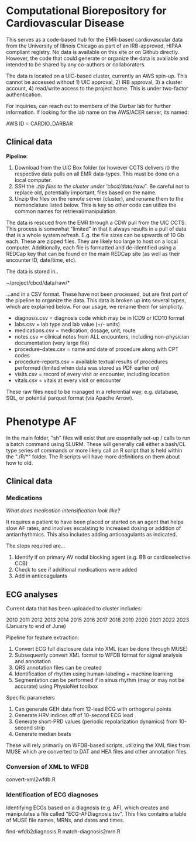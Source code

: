 # Computational Biorepository for Cardiovascular Disease

This serves as a code-based hub for the EMR-based cardiovascular data from the University of Illinois Chicago as part of an IRB-approved, HIPAA compliant registry. No data is available on this site or on Github directly. However, the code that could generate or organize the data is available and intended to be shared by any co-authors or collaborators.

The data is located on a UIC-based cluster, currently an AWS spin-up. This cannot be accessed without 1) UIC approval, 2) IRB approval, 3) a cluster account, 4) read/write access to the project home. This is under two-factor authentication. 

For inquiries, can reach out to members of the Darbar lab for further information. If looking for the lab name on the AWS/ACER server, its named:

AWS ID = CARDIO_DARBAR

## Clinical data

**Pipeline**:

1. Download from the UIC Box folder (or however CCTS delivers it) the respective data pulls on all EMR data-types. This must be done on a local computer.
1. SSH the *.zip files to the cluster under 'cbcd/data/raw/*'. Be careful not to replace old, potentially important, files based on the name. 
1. Unzip the files on the remote server (cluster), and rename them to the nomenclature listed below. This is key so other code can utilize the common names for retrieval/manipulation.

The data is rescued from the EMR through a CDW pull from the UIC CCTS. This process is somewhat "limited" in that it always results in a pull of data that is a whole system refresh. E.g. the file sizes can be upwards of 10 Gb each. These are zipped files. They are likely too large to host on a local computer. Additionally, each file is formatted and de-identified using a REDCap key that can be found on the main REDCap site (as well as their encounter ID, date/time, etc). 

The data is stored in..

~/project/cbcd/data/raw/*

...and in a CSV format. These have not been processed, but are first part of the pipeline to organize the data. This data is broken up into several types, which are explained below. For our usage, we rename them for simplicity. 

- diagnosis.csv = diagnosis code which may be in ICD9 or ICD10 format
- labs.csv = lab type and lab value (+/- units)
- medications.csv = medication, dosage, unit, route
- notes.csv = clinical notes from ALL encounters, including non-physician documentation (very large file)
- procedure-dates.csv = name and date of procedure along with CPT codes
- procedure-reports.csv = available textual results of procedures performed (limited when data was stored as PDF earlier on)
- visits.csv = record of every visit or encounter, including location
- vitals.csv = vitals at every visit or encounter

These raw files need to be managed in a referential way, e.g. database, SQL, or potential parquet format (via Apache Arrow). 


# Phenotype AF

In the main folder, "sh" files will exist that are essentially set-up / calls to run a batch command using SLURM.
These will generally call either a bash/CL type series of commands or more likely call an R script that is held within the "./R/*" folder. 
The R scripts will have more definitions on them about how to old. 

## Clinical data

### Medications

*What does medication intensification look like?*

It requires a patient to have been placed or started on an agent that helps slow AF rates, and involves escalating to increased dosing or addition of antiarrhythmics.
This also includes adding anticoagulants as indicated.

The steps required are...

1. Identify if on primary AV nodal blocking agent (e.g. BB or cardioselective CCB)
1. Check to see if additional medications were added
1. Add in anticoagulants

## ECG analyses

Current data that has been uploaded to cluster includes:

2010
2011
2012
2013
2014
2015
2016
2017
2018
2019
2020
2021
2022
2023 (January to end of June)


Pipeline for feature extraction:

1.  Convert ECG full disclosure data into XML (can be done through MUSE)
1.  Subsequently convert XML format to WFDB format for signal analysis and annotation
1.  QRS annotation files can be created
1. 	Identification of rhythm using human-labeling + machine learning
1.  Segmentation can be performed if in sinus rhythm (may or may not be accurate) using PhysioNet toolbox

Specific parameters
1.  Can generate GEH data from 12-lead ECG with orthogonal points
1.  Generate HRV indices off of 10-second ECG lead
1.  Generate short-PRD values (periodic repolarization dynamics) from 10-second strip
1.  Generate median beats

These will rely primarily on WFDB-based scripts, utilizing the XML files from MUSE which are converted to DAT and HEA files and other annotation files.

### Conversion of XML to WFDB

convert-xml2wfdb.R

### Identification of ECG diagnoses

Identifying ECGs based on a diagnosis (e.g. AF), which creates and manipulates a file called "ECG-AFDiagnosis.tsv". This files contains a table of MUSE file names, MRNs, and dates and times. 

find-wfdb2diagnosis.R
match-diagnosis2mrn.R

